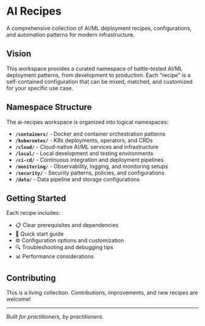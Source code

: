 # AI Recipes

A comprehensive collection of AI/ML deployment recipes, configurations, and automation patterns for modern infrastructure.

## Vision

This workspace provides a curated namespace of battle-tested AI/ML deployment patterns, from development to production. Each "recipe" is a self-contained configuration that can be mixed, matched, and customized for your specific use case.

## Namespace Structure

The ai-recipes workspace is organized into logical namespaces:

- **`/containers/`** - Docker and container orchestration patterns
- **`/kubernetes/`** - K8s deployments, operators, and CRDs
- **`/cloud/`** - Cloud-native AI/ML services and infrastructure
- **`/local/`** - Local development and testing environments
- **`/ci-cd/`** - Continuous integration and deployment pipelines
- **`/monitoring/`** - Observability, logging, and monitoring setups
- **`/security/`** - Security patterns, policies, and configurations
- **`/data/`** - Data pipeline and storage configurations

## Getting Started

Each recipe includes:

- 📋 Clear prerequisites and dependencies
- 🚀 Quick start guide
- ⚙️ Configuration options and customization
- 🔍 Troubleshooting and debugging tips
- 📊 Performance considerations

## Contributing

This is a living collection. Contributions, improvements, and new recipes are welcome!

---

*Built for practitioners, by practitioners.*
